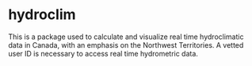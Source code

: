 # hydroclim
This is a package used to calculate and visualize real time hydroclimatic data in Canada, with an emphasis on the Northwest Territories. A vetted user ID is necessary to access real time hydrometric data.
